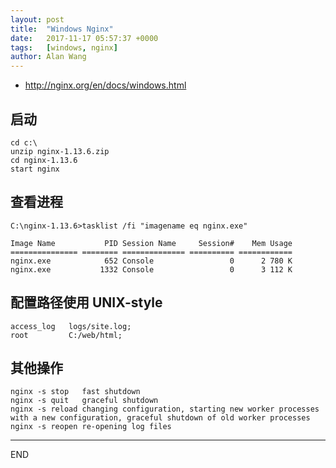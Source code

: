 ```yaml
---
layout: post
title:  "Windows Nginx"
date:   2017-11-17 05:57:37 +0000
tags:   [windows, nginx]
author: Alan Wang
---
```


- http://nginx.org/en/docs/windows.html

## 启动

```
cd c:\
unzip nginx-1.13.6.zip
cd nginx-1.13.6
start nginx
```

## 查看进程

```
C:\nginx-1.13.6>tasklist /fi "imagename eq nginx.exe"

Image Name           PID Session Name     Session#    Mem Usage
=============== ======== ============== ========== ============
nginx.exe            652 Console                 0      2 780 K
nginx.exe           1332 Console                 0      3 112 K
```

## 配置路径使用 UNIX-style

```
access_log   logs/site.log;
root         C:/web/html;
```

## 其他操作

```
nginx -s stop	fast shutdown
nginx -s quit	graceful shutdown
nginx -s reload	changing configuration, starting new worker processes with a new configuration, graceful shutdown of old worker processes
nginx -s reopen	re-opening log files
```


---
END

